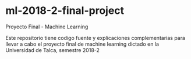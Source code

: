 # ml-2018-2-final-project
Proyecto Final - Machine Learning

Este repositorio tiene codigo fuente y explicaciones complementarias para llevar a cabo el proyecto final de machine learning dictado en la Universidad de Talca, semestre 2018-2
